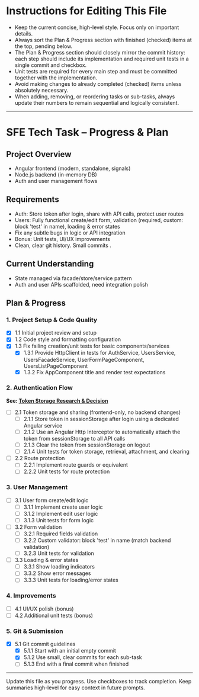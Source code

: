 # Instructions for Editing This File

- Keep the current concise, high-level style. Focus only on important details.
- Always sort the Plan & Progress section with finished (checked) items at the top, pending below.
- The Plan & Progress section should closely mirror the commit history: each step should include its implementation and required unit tests in a single commit and checkbox.
- Unit tests are required for every main step and must be committed together with the implementation.
- Avoid making changes to already completed (checked) items unless absolutely necessary.
- When adding, removing, or reordering tasks or sub-tasks, always update their numbers to remain sequential and logically consistent.

---

# SFE Tech Task – Progress & Plan

## Project Overview

- Angular frontend (modern, standalone, signals)
- Node.js backend (in-memory DB)
- Auth and user management flows

## Requirements

- Auth: Store token after login, share with API calls, protect user routes
- Users: Fully functional create/edit form, validation (required, custom: block 'test' in name), loading & error states
- Fix any subtle bugs in logic or API integration
- Bonus: Unit tests, UI/UX improvements
- Clean, clear git history. Small commits .

## Current Understanding

- State managed via facade/store/service pattern
- Auth and user APIs scaffolded, need integration polish

## Plan & Progress

### 1. Project Setup & Code Quality

- [x] 1.1 Initial project review and setup
- [x] 1.2 Code style and formatting configuration
- [x] 1.3 Fix failing creation/unit tests for basic components/services
  - [x] 1.3.1 Provide HttpClient in tests for AuthService, UsersService, UsersFacadeService, UserFormPageComponent, UsersListPageComponent
  - [x] 1.3.2 Fix AppComponent title and render test expectations

### 2. Authentication Flow

**See: [Token Storage Research & Decision](token_storage_research.md)**

- [ ] 2.1 Token storage and sharing (frontend-only, no backend changes)
  - [ ] 2.1.1 Store token in sessionStorage after login using a dedicated Angular service
  - [ ] 2.1.2 Use an Angular Http Interceptor to automatically attach the token from sessionStorage to all API calls
  - [ ] 2.1.3 Clear the token from sessionStorage on logout
  - [ ] 2.1.4 Unit tests for token storage, retrieval, attachment, and clearing
- [ ] 2.2 Route protection
  - [ ] 2.2.1 Implement route guards or equivalent
  - [ ] 2.2.2 Unit tests for route protection

### 3. User Management

- [ ] 3.1 User form create/edit logic
  - [ ] 3.1.1 Implement create user logic
  - [ ] 3.1.2 Implement edit user logic
  - [ ] 3.1.3 Unit tests for form logic
- [ ] 3.2 Form validation
  - [ ] 3.2.1 Required fields validation
  - [ ] 3.2.2 Custom validator: block 'test' in name (match backend validation)
  - [ ] 3.2.3 Unit tests for validation
- [ ] 3.3 Loading & error states
  - [ ] 3.3.1 Show loading indicators
  - [ ] 3.3.2 Show error messages
  - [ ] 3.3.3 Unit tests for loading/error states

### 4. Improvements

- [ ] 4.1 UI/UX polish (bonus)
- [ ] 4.2 Additional unit tests (bonus)

### 5. Git & Submission

- [x] 5.1 Git commit guidelines
  - [x] 5.1.1 Start with an initial empty commit
  - [x] 5.1.2 Use small, clear commits for each sub-task
  - [ ] 5.1.3 End with a final commit when finished

---

Update this file as you progress. Use checkboxes to track completion. Keep summaries high-level for easy context in future prompts.
